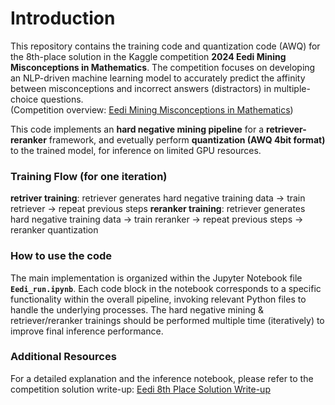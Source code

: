 # Introduction

This repository contains the training code and quantization code (AWQ) for the 8th-place solution in the Kaggle competition **2024 Eedi Mining Misconceptions in Mathematics**. The competition focuses on developing an NLP-driven machine learning model to accurately predict the affinity between misconceptions and incorrect answers (distractors) in multiple-choice questions.  
(Competition overview: [Eedi Mining Misconceptions in Mathematics](https://www.kaggle.com/competitions/eedi-mining-misconceptions-in-mathematics/overview))

This code implements an **hard negative mining pipeline** for a **retriever-reranker** framework, and evetually perform **quantization (AWQ 4bit format)** to the trained model, for inference on limited GPU resources. 

### Training Flow (for one iteration)
**retriver training**: retriever generates hard negative training data → train retriever → repeat previous steps
**reranker training**: retriever generates hard negative training data → train reranker → repeat previous steps → reranker quantization

### How to use the code
The main implementation is organized within the Jupyter Notebook file **`Eedi_run.ipynb`**. Each code block in the notebook corresponds to a specific functionality within the overall pipeline, invoking relevant Python files to handle the underlying processes.
The hard negative mining & retriever/reranker trainings should be performed multiple time (iteratively) to improve final inference performance.

### Additional Resources
For a detailed explanation and the inference notebook, please refer to the competition solution write-up: [Eedi 8th Place Solution Write-up](https://www.kaggle.com/competitions/eedi-mining-misconceptions-in-mathematics/discussion/551412)
